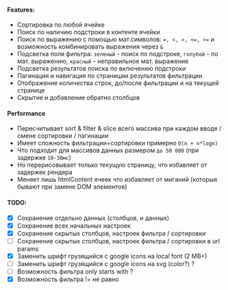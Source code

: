 #### Features:

- Сортировка по любой ячейке
- Поиск по наличию подстроки в контенте ячейки
- Поиск по выражению с помощью мат.символов: `=, <, >, <=, >=` и возможность комбинировать выражения через `&`
- Подсветка поля фильтра: `зеленый` - поиск по подстроке, `голубой` - по мат. выражению, `красный` - неправильное мат. выражение
- Подсветка результатов поиска по включению подстроки
- Пагинация и навигация по страницам результатов фильтрации
- Отображение количества строк, до/после фильтрации и на текущей странице
- Скрытие и добавление обратно столбцов

#### Performance

- Пересчитывает sort & filter & slice всего массива при каждом вводе / смене сортировки / пагинации
- Имеет сложность фильтрации+сортировки примерно `O(n + n*logn)`
- Что подходит для массивов данных размером `до 50 000` (при задержке `10-30мс`)
- Но перерисовывает только текущую страницу, что избавляет от задержек рендера
- Меняет лишь htmlContent ячеек что избавляет от миганий (которые бывают при замене DOM элементов)

#### TODO:

- [x] Сохранение отдельно данных (столбцов, и данных)
- [x] Сохранение всех начальных настроек
- [x] Сохранение скрытых столбцов, настроек фильтра / сортировки
- [ ] Сохранение скрытых столбцов, настроек фильтра / сортировки в url params
- [x] Заменить шрифт грузящийся с google icons на local font (2 MB+)
- [ ] Заменить шрифт грузящийся с google icons на svg (color?) ?
- [ ] Возможность фильтра only starts with ?
- [x] Возможность фильтра != не равно
